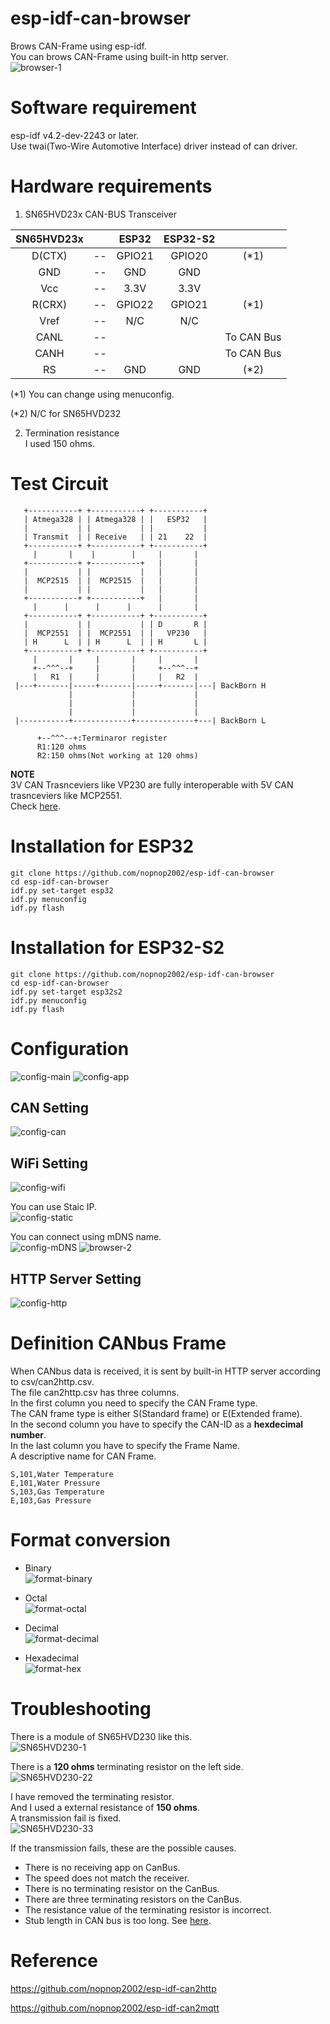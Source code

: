 # esp-idf-can-browser
Brows CAN-Frame using esp-idf.   
You can brows CAN-Frame using built-in http server.   
![browser-1](https://user-images.githubusercontent.com/6020549/124376395-cf622480-dce1-11eb-9b24-2f69c4a7675b.jpg)

# Software requirement
esp-idf v4.2-dev-2243 or later.   
Use twai(Two-Wire Automotive Interface) driver instead of can driver.   

# Hardware requirements
1. SN65HVD23x CAN-BUS Transceiver   

|SN65HVD23x||ESP32|ESP32-S2||
|:-:|:-:|:-:|:-:|:-:|
|D(CTX)|--|GPIO21|GPIO20|(*1)|
|GND|--|GND|GND||
|Vcc|--|3.3V|3.3V||
|R(CRX)|--|GPIO22|GPIO21|(*1)|
|Vref|--|N/C|N/C||
|CANL|--|||To CAN Bus|
|CANH|--|||To CAN Bus|
|RS|--|GND|GND|(*2)|

(*1) You can change using menuconfig.

(*2) N/C for SN65HVD232

2. Termination resistance   
I used 150 ohms.   


# Test Circuit   
```
   +-----------+ +-----------+ +-----------+ 
   | Atmega328 | | Atmega328 | |   ESP32   | 
   |           | |           | |           | 
   | Transmit  | | Receive   | | 21    22  | 
   +-----------+ +-----------+ +-----------+ 
     |       |    |        |     |       |   
   +-----------+ +-----------+   |       |   
   |           | |           |   |       |   
   |  MCP2515  | |  MCP2515  |   |       |   
   |           | |           |   |       |   
   +-----------+ +-----------+   |       |   
     |      |      |      |      |       |   
   +-----------+ +-----------+ +-----------+ 
   |           | |           | | D       R | 
   |  MCP2551  | |  MCP2551  | |   VP230   | 
   | H      L  | | H      L  | | H       L | 
   +-----------+ +-----------+ +-----------+ 
     |       |     |       |     |       |   
     +--^^^--+     |       |     +--^^^--+
     |   R1  |     |       |     |   R2  |   
 |---+-------|-----+-------|-----+-------|---| BackBorn H
             |             |             |
             |             |             |
             |             |             |
 |-----------+-------------+-------------+---| BackBorn L

      +--^^^--+:Terminaror register
      R1:120 ohms
      R2:150 ohms(Not working at 120 ohms)
```

__NOTE__   
3V CAN Trasnceviers like VP230 are fully interoperable with 5V CAN trasnceviers like MCP2551.   
Check [here](http://www.ti.com/lit/an/slla337/slla337.pdf).


# Installation for ESP32
```
git clone https://github.com/nopnop2002/esp-idf-can-browser
cd esp-idf-can-browser
idf.py set-target esp32
idf.py menuconfig
idf.py flash
```

# Installation for ESP32-S2
```
git clone https://github.com/nopnop2002/esp-idf-can-browser
cd esp-idf-can-browser
idf.py set-target esp32s2
idf.py menuconfig
idf.py flash
```

# Configuration
![config-main](https://user-images.githubusercontent.com/6020549/124376412-dee16d80-dce1-11eb-8f32-e12ef4c29f9f.jpg)
![config-app](https://user-images.githubusercontent.com/6020549/124376415-e0129a80-dce1-11eb-953a-89827f9619d9.jpg)

## CAN Setting
![config-can](https://user-images.githubusercontent.com/6020549/124376426-ea349900-dce1-11eb-99fd-d8b5609d4178.jpg)

## WiFi Setting
![config-wifi](https://user-images.githubusercontent.com/6020549/124376436-f3be0100-dce1-11eb-8c75-a88255f40ed3.jpg)

You can use Staic IP.   
![config-static](https://user-images.githubusercontent.com/6020549/124376437-f587c480-dce1-11eb-80f5-efc9819d8c91.jpg)

You can connect using mDNS name.   
![config-mDNS](https://user-images.githubusercontent.com/6020549/124376438-f7518800-dce1-11eb-9fc9-ca97921ebf22.jpg)
![browser-2](https://user-images.githubusercontent.com/6020549/124376400-d12be800-dce1-11eb-8c24-46fda2fa4283.jpg)

## HTTP Server Setting
![config-http](https://user-images.githubusercontent.com/6020549/124376453-09332b00-dce2-11eb-90c7-4576564f9ffc.jpg)

# Definition CANbus Frame
When CANbus data is received, it is sent by built-in HTTP server according to csv/can2http.csv.   
The file can2http.csv has three columns.   
In the first column you need to specify the CAN Frame type.   
The CAN frame type is either S(Standard frame) or E(Extended frame).   
In the second column you have to specify the CAN-ID as a __hexdecimal number__.    
In the last column you have to specify the Frame Name.  
A descriptive name for CAN Frame.   

```
S,101,Water Temperature
E,101,Water Pressure
S,103,Gas Temperature
E,103,Gas Pressure
```

# Format conversion   
- Binary   
![format-binary](https://user-images.githubusercontent.com/6020549/124376467-1d772800-dce2-11eb-900c-4492f0dd65ce.jpg)

- Octal   
![format-octal](https://user-images.githubusercontent.com/6020549/124376473-1f40eb80-dce2-11eb-8f0c-12e1841ad9b1.jpg)

- Decimal   
![format-decimal](https://user-images.githubusercontent.com/6020549/124376476-21a34580-dce2-11eb-8f30-e4d5f5c16a53.jpg)

- Hexadecimal   
![format-hex](https://user-images.githubusercontent.com/6020549/124376478-22d47280-dce2-11eb-8aff-aaeff4eeb2cb.jpg)

# Troubleshooting   
There is a module of SN65HVD230 like this.   
![SN65HVD230-1](https://user-images.githubusercontent.com/6020549/80897499-4d204e00-8d34-11ea-80c9-3dc41b1addab.JPG)

There is a __120 ohms__ terminating resistor on the left side.   
![SN65HVD230-22](https://user-images.githubusercontent.com/6020549/89281044-74185400-d684-11ea-9f55-830e0e9e6424.JPG)

I have removed the terminating resistor.   
And I used a external resistance of __150 ohms__.   
A transmission fail is fixed.   
![SN65HVD230-33](https://user-images.githubusercontent.com/6020549/89280710-f7857580-d683-11ea-9b36-12e36910e7d9.JPG)

If the transmission fails, these are the possible causes.   
- There is no receiving app on CanBus.
- The speed does not match the receiver.
- There is no terminating resistor on the CanBus.
- There are three terminating resistors on the CanBus.
- The resistance value of the terminating resistor is incorrect.
- Stub length in CAN bus is too long. See [here](https://e2e.ti.com/support/interface-group/interface/f/interface-forum/378932/iso1050-can-bus-stub-length).

# Reference

https://github.com/nopnop2002/esp-idf-can2http

https://github.com/nopnop2002/esp-idf-can2mqtt

